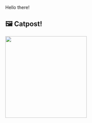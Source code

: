 Hello there!



## 🖼️ Catpost!

<sub>
    <img src="https://cdn2.thecatapi.com/images/3f2.jpg" height="256">
</sub>

